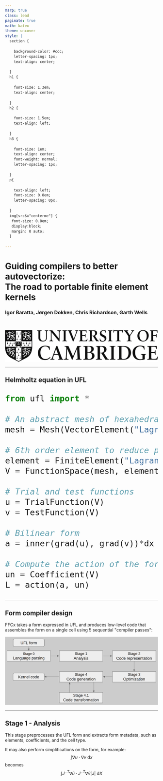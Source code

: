 ```yaml
---
marp: true
class: lead
paginate: true
math: katex
theme: uncover
style: |
  section {

    background-color: #ccc;
    letter-spacing: 1px;
    text-align: center;

  }
  h1 {

    font-size: 1.3em;
    text-align: center;

  }
  h2 {

    font-size: 1.5em;
    text-align: left;

  }
  h3 {

    font-size: 1em;
    text-align: center;
    font-weight: normal;
    letter-spacing: 1px;

  }
  p{

    text-align: left;
    font-size: 0.8em;
    letter-spacing: 0px;

  }
  img[src$="centerme"] {
   font-size: 0.8em; 
   display:block; 
   margin: 0 auto; 
  }

---
```


# Guiding compilers to better autovectorize: <br> The road to portable finite element kernels

### Igor Baratta, Jørgen Dokken, Chris Richardson, Garth Wells

&nbsp; 

![width:300px](Figures/cambridge_logo.png?style=centerme)

---

## Helmholtz equation in UFL

<!-- UFL is an embedded domain-specific language for the description of the weak form and discretized function spaces of finite element problems. It is embedded in Python. -->
<font size="6">

```python
from ufl import *

# An abstract mesh of hexahedral cells
mesh = Mesh(VectorElement("Lagrange", hexahedron, 2))

# 6th order element to reduce pollution error
element = FiniteElement("Lagrange", hexahedron, 6)
V = FunctionSpace(mesh, element)

# Trial and test functions
u = TrialFunction(V)
v = TestFunction(V)

# Bilinear form
a = inner(grad(u), grad(v))*dx - k2*inner(u, v)

# Compute the action of the form on a coefficient
un = Coefficient(V)
L = action(a, un)
```

</font>

---

## Form compiler design

FFCx takes a form expressed in UFL and produces low-level code that assembles the form on a single cell using 5 sequential "compiler passes":

![width:800px](Figures/ffcx_diagram.png?style=centerme)

<!-- A Compiler passes here can be understood as a series of expression
transformations  -->
<!-- by using optimization techniques that are not
readily applicable if the code is developed by hand -->

---

## Stage 1 -  Analysis

This stage preprocesses the UFL form and extracts form metadata, such as elements, coefficients, and the cell type. 

<!-- One can have multiple elements in a single form. Multiple coefficients, but at the moment each kernel supports a single cell type -->

It may also perform simplifications on the form, for example:
<br>
$$
\int \nabla u \cdot \nabla v ~\mathrm{d}x
$$
becomes
$$
\int J^{-T}\nabla \tilde{u} \cdot J^{-T} \nabla \tilde{v} |J| ~\mathrm{d}X
$$

<!-- This involves scaling the integral and the application of pullbacks on the functions (arguments and coefficients) of the form. -->

<!-- Note the change in the integral measure (dx versus dX). -->

<!-- the Jacobian is replaced with the gradient of the spatial coordinates, determinants are expanded, divergence and curl are expressed with tensor algebra on gradients, and various products are expanded using the index notation. -->
